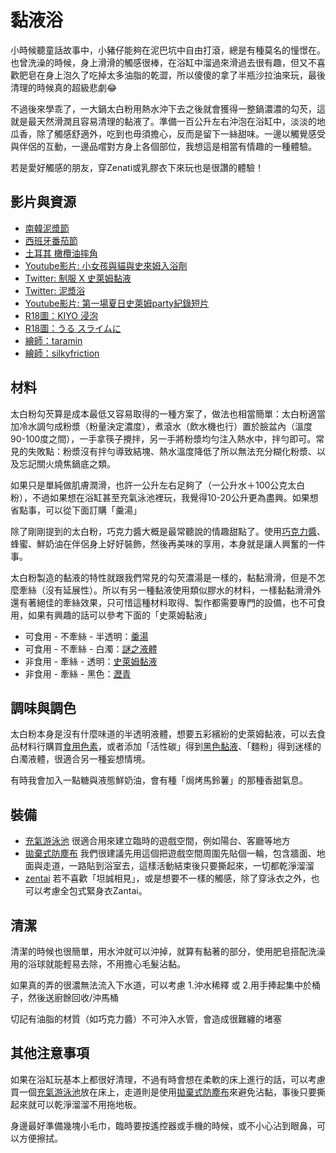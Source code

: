 黏液浴
=====
小時候聽童話故事中，小豬仔能夠在泥巴坑中自由打滾，總是有種莫名的憧憬在。也曾洗澡的時候，身上滑滑的觸感很棒，在浴缸中溜過來滑過去很有趣，但又不喜歡肥皂在身上泡久了吃掉太多油脂的乾澀，所以傻傻的拿了半瓶沙拉油來玩，最後清理的時候真的超級悲劇😂

不過後來學乖了，一大鍋太白粉用熱水沖下去之後就會獲得一整鍋濃濃的勾芡，這就是最天然滑潤且容易清理的黏液了。準備一百公升左右沖泡在浴缸中，淡淡的地瓜香，除了觸感舒適外，吃到也毋須擔心，反而是留下一絲甜味。一邊以觸覺感受與伴侶的互動，一邊品嚐對方身上各個部位，我想這是相當有情趣的一種體驗。

若是愛好觸感的朋友，穿Zenati或乳膠衣下來玩也是很讚的體驗！

## 影片與資源

- [南韓泥漿節](https://dq.yam.com/post.php?id=915)
- [西班牙番茄節](https://www.tripresso.com/blog/2018/08/西班牙番茄節/)
- [土耳其 橄欖油摔角](http://tkturkey.com/土耳其老祖先運動油脂摔跤上/)
- [Youtube影片: 小女孩與貓與史來姆入浴劑](https://youtu.be/P-XfCbVVjKE?t=337)
- [Twitter: 制服 X 史萊姆黏液](https://twitter.com/yurise_x/status/1259135451522162689)
- [Twitter: 泥漿浴](https://twitter.com/wamlanta/status/1261765089201459202)
- [Youtube影片: 第一場夏日史萊姆party紀錄短片](https://www.youtube.com/watch?v=zoqEFGsIGpk)
- [R18圖：KIYO 浸泡](https://www.pixiv.net/artworks/77613287)
- [R18圖：うる スライムに](https://www.pixiv.net/artworks/78694060)
- [繪師：taramin](https://www.pixiv.net/users/1186456)
- [繪師：silkyfriction](https://www.pixiv.net/users/4372252)

## 材料

太白粉勾芡算是成本最低又容易取得的一種方案了，做法也相當簡單：太白粉適當加冷水調勻成粉漿（粉量決定濃度），煮滾水（飲水機也行）置於臉盆內（溫度90-100度之間），一手拿筷子攪拌，另一手將粉漿均勻注入熱水中，拌勻即可。常見的失敗點：粉漿沒有拌勻導致結塊、熱水溫度降低了所以無法充分糊化粉漿、以及忘記關火燒焦鍋底之類。

如果只是單純做肌膚潤滑，也許一公升左右足夠了（一公升水＋100公克太白粉），不過如果想在浴缸甚至充氣泳池裡玩，我覺得10-20公升更為盡興。如果想省點事，可以從下面訂購「羹湯」

除了剛剛提到的太白粉，巧克力醬大概是最常聽說的情趣甜點了。使用[巧克力醬](http://stickysli.me/shop.html#nutella3kg)、蜂蜜、鮮奶油在伴侶身上好好裝飾，然後再美味的享用，本身就是讓人興奮的一件事。

太白粉製造的黏液的特性就跟我們常見的勾芡濃湯是一樣的，黏黏滑滑，但是不怎麼牽絲（沒有延展性）。所以有另一種黏液使用類似膠水的材料，一樣黏黏滑滑外還有著絕佳的牽絲效果，只可惜這種材料取得、製作都需要專門的設備，也不可食用，如果有興趣的話可以參考下面的「史萊姆黏液」

- 可食用 - 不牽絲 - 半透明：[羹湯](http://stickysli.me/shop.html#starch-slippy)
- 可食用 - 不牽絲 - 白濁：[謎之液體](http://stickysli.me/shop.html#starch-slippy-white)
- 非食用 - 牽絲 - 透明：[史萊姆黏液](http://stickysli.me/shop.html#pva-slippy)
- 非食用 - 牽絲 - 黑色：[瀝青](http://stickysli.me/shop.html#pva-slippy-black)

## 調味與調色

太白粉本身是沒有什麼味道的半透明液體，想要五彩繽紛的史萊姆黏液，可以去食品材料行購買[食用色素](http://stickysli.me/shop.html#pigment-4color)，或者添加「活性碳」得到[黑色黏液](https://www.google.com/search?q=changed&source=lnms&tbm=isch&sa=X)、「麵粉」得到迷樣的白濁液體，很適合另一種妄想情境。

有時我會加入一點糖與液態鮮奶油，會有種「焗烤馬鈴薯」的那種香甜氣息。

## 裝備

- [充氣游泳池](http://stickysli.me/shop.html#swimming-pool) 很適合用來建立臨時的遊戲空間，例如陽台、客廳等地方
- [拋棄式防塵布](http://stickysli.me/shop.html#dust-cloth) 我們很建議先用這個把遊戲空間周圍先貼個一輪，包含牆面、地面與走道，一路貼到浴室去，這樣活動結束後只要撕起來，一切都乾淨溜溜
- [zentai](http://stickysli.me/shop.html#zentai) 若不喜歡「坦誠相見」，或是想要不一樣的觸感，除了穿泳衣之外，也可以考慮全包式緊身衣Zantai。

## 清潔

清潔的時候也很簡單，用水沖就可以沖掉，就算有黏著的部分，使用肥皂搭配洗澡用的浴球就能輕易去除，不用擔心毛髮沾黏。

如果真的弄的很濃無法流入下水道，可以考慮 1.沖水稀釋 或 2.用手捧起集中於桶子，然後送廚餘回收/沖馬桶

切記有油脂的材質（如巧克力醬）不可沖入水管，會造成很難纏的堵塞

## 其他注意事項

如果在浴缸玩基本上都很好清理，不過有時會想在柔軟的床上進行的話，可以考慮買一個[充氣游泳池](http://stickysli.me/shop.html#swimming-pool)放在床上，走道則是使用[拋棄式防塵布](http://stickysli.me/shop.html#dust-cloth)來避免沾黏，事後只要撕起來就可以乾淨溜溜不用拖地板。

身邊最好準備幾塊小毛巾，臨時要按遙控器或手機的時候，或不小心沾到眼鼻，可以方便擦拭。
